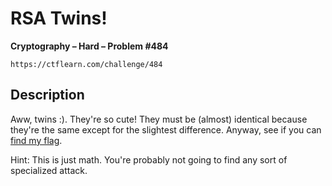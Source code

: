 # RSA Twins!

**Cryptography – Hard – Problem #484**

`https://ctflearn.com/challenge/484`


## Description

Aww, twins :). They're so cute! They must be (almost) identical because
they're the same except for the slightest difference. Anyway, see if you can
[find my flag](./extra/data.txt).

Hint: This is just math. You're probably not going to find any sort of
specialized attack.
